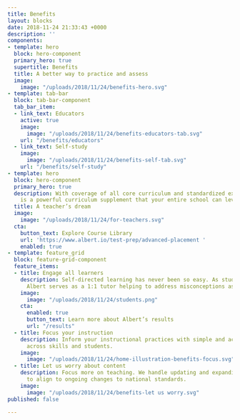 ```yaml
---
title: Benefits
layout: blocks
date: 2018-11-24 21:33:43 +0000
description: ''
components:
- template: hero
  block: hero-component
  primary_hero: true
  supertitle: Benefits
  title: A better way to practice and assess
  image:
    image: "/uploads/2018/11/24/benefits-hero.svg"
- template: tab-bar
  block: tab-bar-component
  tab_bar_item:
  - link_text: Educators
    active: true
    image:
      image: "/uploads/2018/11/24/benefits-educators-tab.svg"
    url: "/benefits/educators"
  - link_text: Self-study
    image:
      image: "/uploads/2018/11/24/benefits-self-tab.svg"
    url: "/benefits/self-study"
- template: hero
  block: hero-component
  primary_hero: true
  description: With coverage of all core curriculum and standardized exams, Albert
    is a powerful curriculum supplement that your entire school can leverage.<br>
  title: A teacher’s dream
  image:
    image: "/uploads/2018/11/24/for-teachers.svg"
  cta:
    button_text: Explore Course Library
    url: 'https://www.albert.io/test-prep/advanced-placement '
    enabled: true
- template: feature_grid
  block: feature-grid-component
  feature_items:
  - title: Engage all learners
    description: Self-directed learning has never been so easy. As students practice,
      Albert serves as a 1:1 tutor helping to address misconceptions as they happen.
    image:
      image: "/uploads/2018/11/24/students.png"
    cta:
      enabled: true
      button_text: Learn more about Albert’s results
      url: "/results"
  - title: Focus your instruction
    description: Inform your instructional practices with simple and actionable data
      across skills and students.
    image:
      image: "/uploads/2018/11/24/home-illustration-benefits-focus.svg"
  - title: Let us worry about content
    description: Focus more on teaching. We handle updating and expanding content
      to align to ongoing changes to national standards.
    image:
      image: "/uploads/2018/11/24/benefits-let us worry.svg"
published: false

---
```

